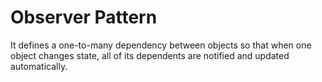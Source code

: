 # Observer Pattern

It defines a one-to-many dependency between objects so that when one object changes state, all of its dependents are notified and updated automatically.
